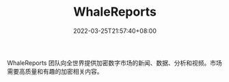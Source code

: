﻿---
weight: 
title: "WhaleReports"
description: "WhaleReports 团队向全世界提供加密数字市场的新闻、数据、分析和视频"
date: 2022-03-25T21:57:40+08:00
lastmod: 2022-03-25T16:45:40+08:00
draft: false
authors: ["Metabd"]
featuredImage: "whalereports.jpg"
link: ""
tags: ["元宇宙资讯","WhaleReports"]
categories: ["navigation"]
navigation: ["元宇宙资讯"]
lightgallery: true
toc: true
pinned: false
recommend: false
recommend1: false
---
WhaleReports 团队向全世界提供加密数字市场的新闻、数据、分析和视频。市场需要高质量和有趣的加密相关内容。
